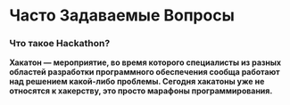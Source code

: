 # Часто Задаваемые Вопросы

### Что такое Hackathon?

**Хакатон — мероприятие, во время которого специалисты из разных областей разработки программного обеспечения сообща работают над решением какой-либо проблемы. Сегодня хакатоны уже не относятся к хакерству, это просто марафоны программирования.**
